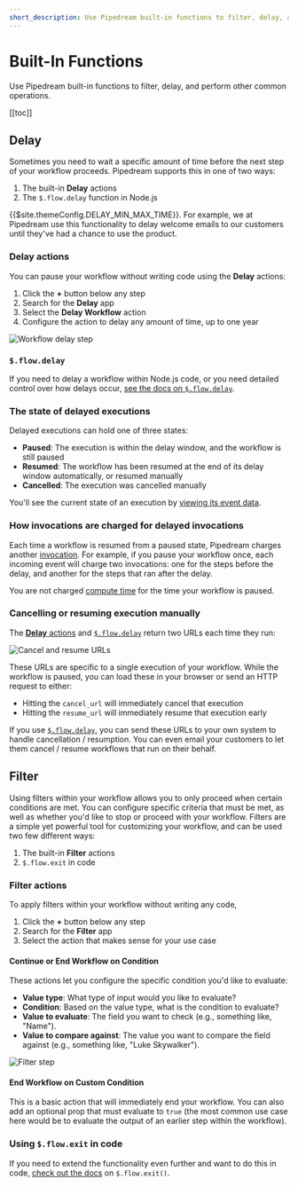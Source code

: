 ```yaml
---
short_description: Use Pipedream built-in functions to filter, delay, and perform other common operations.
---
```


# Built-In Functions

Use Pipedream built-in functions to filter, delay, and perform other common operations.

[[toc]]

## Delay

Sometimes you need to wait a specific amount of time before the next step of your workflow proceeds. Pipedream supports this in one of two ways:

1. The built-in **Delay** actions
2. The `$.flow.delay` function in Node.js

{{$site.themeConfig.DELAY_MIN_MAX_TIME}}. For example, we at Pipedream use this functionality to delay welcome emails to our customers until they've had a chance to use the product.

### Delay actions

You can pause your workflow without writing code using the **Delay** actions:

1. Click the **+** button below any step
2. Search for the **Delay** app
3. Select the **Delay Workflow** action
4. Configure the action to delay any amount of time, up to one year

![Workflow delay step](https://res.cloudinary.com/pipedreamin/image/upload/v1651551140/docs/Screen_Shot_2022-05-02_at_8.26.46_PM_hfhil5.png)

### `$.flow.delay`

If you need to delay a workflow within Node.js code, or you need detailed control over how delays occur, [see the docs on `$.flow.delay`](/code/nodejs/delay/).

### The state of delayed executions

Delayed executions can hold one of three states:

- **Paused**: The execution is within the delay window, and the workflow is still paused
- **Resumed**: The workflow has been resumed at the end of its delay window automatically, or resumed manually
- **Cancelled**: The execution was cancelled manually

You'll see the current state of an execution by [viewing its event data](/workflows/events/inspect/).

### How invocations are charged for delayed invocations

Each time a workflow is resumed from a paused state, Pipedream charges another [invocation](/pricing/#invocations). For example, if you pause your workflow once, each incoming event will charge two invocations: one for the steps before the delay, and another for the steps that ran after the delay.

You are not charged [compute time](/limits/#compute-time-per-day) for the time your workflow is paused.

### Cancelling or resuming execution manually

The [**Delay** actions](#delay-actions) and [`$.flow.delay`](/code/nodejs/delay/) return two URLs each time they run:

![Cancel and resume URLs](https://res.cloudinary.com/pipedreamin/image/upload/v1651551860/docs/Screen_Shot_2022-05-02_at_9.16.11_PM_ahw7tu.png)

These URLs are specific to a single execution of your workflow. While the workflow is paused, you can load these in your browser or send an HTTP request to either:

- Hitting the `cancel_url` will immediately cancel that execution
- Hitting the `resume_url` will immediately resume that execution early

If you use [`$.flow.delay`](/code/nodejs/delay/), you can send these URLs to your own system to handle cancellation / resumption. You can even email your customers to let them cancel / resume workflows that run on their behalf.

## Filter

Using filters within your workflow allows you to only proceed when certain conditions are met. You can configure specific criteria that must be met, as well as whether you'd like to stop or proceed with your workflow. Filters are a simple yet powerful tool for customizing your workflow, and can be used two few different ways:

1. The built-in **Filter** actions
2. `$.flow.exit` in code 

### Filter actions

To apply filters within your workflow without writing any code,

1. Click the **+** button below any step
2. Search for the **Filter** app
3. Select the action that makes sense for your use case

#### Continue or End Workflow on Condition

These actions let you configure the specific condition you'd like to evaluate:

- **Value type**: What type of input would you like to evaluate?
- **Condition**: Based on the value type, what is the condition to evaluate?
- **Value to evaluate**: The field you want to check (e.g., something like, "Name").
- **Value to compare against**: The value you want to compare the field against (e.g., something like, "Luke Skywalker").

![Filter step](https://res.cloudinary.com/pipedreamin/image/upload/v1651610369/docs/components/Screenshot_2022-05-03_at_1.31.57_PM_glsds4.png)

#### End Workflow on Custom Condition

This is a basic action that will immediately end your workflow. You can also add an optional prop that must evaluate to `true` (the most common use case here would be to evaluate the output of an earlier step within the workflow).

### Using `$.flow.exit` in code

If you need to extend the functionality even further and want to do this in code, [check out the docs](/code/nodejs/#ending-a-workflow-early) on `$.flow.exit()`.